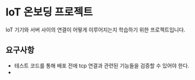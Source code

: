 # IoT 온보딩 프로젝트

IoT 기기와 서버 사이의 연결이 어떻게 이루어지는지 학습하기 위한 프로젝트입니다.


## 요구사항
- 테스트 코드를 통해 배포 전에 tcp 연결과 관련된 기능들을 검증할 수 있어야 한다.
- 